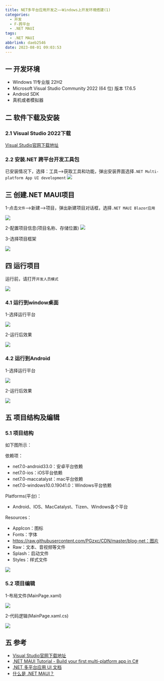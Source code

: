 ```yaml
---
title: NET多平台应用开发之——Windows上开发环境搭建(1)
categories:
  - 开发
  - F-跨平台
  - .NET MAUI
tags:
  - .NET MAUI
abbrlink: daeb2546
date: 2023-08-01 09:03:53
---
```

## 一 开发环境

* Windows 11专业版 22H2
* Microsoft Visual Studio Community 2022 (64 位)  版本 17.6.5
* Android SDK
* 真机或者模拟器

<!--more-->

## 二  软件下载及安装

### 2.1  Visual Studio 2022下载

[Visual Studio官网下载地址](https://visualstudio.microsoft.com/zh-hans/)

### 2.2 安装.NET 跨平台开发工具包

已安装情况下，选择：工具——>获取工具和功能，弹出安装界面选择`.NET Multi-platform App UI development`
![][01]

## 三 创建.NET MAUI项目

1-点击`文件`——>新建——>项目，弹出新建项目对话框，选择`.NET MAUI Blazor应用`

![][02]

2-配置项目信息(项目名称、存储位置)
![][03]

3-选择项目框架

![][04]

## 四 运行项目

运行前，请打开`开发人员模式`

![][05]

### 4.1 运行到window桌面

1-选择运行平台

![][06]

2-运行后效果

![][07]

### 4.2 运行到Android

1-选择运行平台

![][08]

2-运行后效果

![][09]
## 五 项目结构及编辑

### 5.1 项目结构

如下图所示：

依赖项：

* net7.0-android33.0：安卓平台依赖
* net7.0-ios：iOS平台依赖
* net7.0-maccatalyst：mac平台依赖
* net7.0-windows10.0.19041.0：Windows平台依赖

Platforms(平台)：

* Android、IOS、MacCatalyst、Tizen、Windows各个平台

Resources：

* AppIcon：图标
* Fonts：字体
* https://raw.githubusercontent.com/PGzxc/CDN/master/blog-net：图片
* Raw：文本、音视频等文件
* Splash：启动文件
* Styles：样式文件

![][10]

### 5.2 项目编辑

1-布局文件(MainPage.xaml)

![][11]

2-代码逻辑(MainPage.xaml.cs)

![][12]


## 五 参考

* [Visual Studio官网下载地址](https://visualstudio.microsoft.com/zh-hans/)
* [.NET MAUI Tutorial - Build your first multi-platform app in C#](https://dotnet.microsoft.com/en-us/learn/maui/first-app-tutorial/intro)
* [.NET 多平台应用 UI 文档](https://learn.microsoft.com/zh-cn/dotnet/maui/?WT.mc_id=dotnet-35129-website)
* [什么是 .NET MAUI？](https://learn.microsoft.com/zh-cn/dotnet/maui/what-is-maui)


[01]:https://raw.githubusercontent.com/PGzxc/CDN/master/blog-net/net-maui-install-choice-01.png
[02]:https://raw.githubusercontent.com/PGzxc/CDN/master/blog-net/net-maui-create-maui-app-01.png
[03]:https://raw.githubusercontent.com/PGzxc/CDN/master/blog-net/net-maui-create-app-config-01.png
[04]:https://raw.githubusercontent.com/PGzxc/CDN/master/blog-net/net-maui-create-app-struct-01.png
[05]:https://raw.githubusercontent.com/PGzxc/CDN/master/blog-net/net-maui-pravacy-open-01.png
[06]:https://raw.githubusercontent.com/PGzxc/CDN/master/blog-net/net-maui-run-windows-config-01.png
[07]:https://raw.githubusercontent.com/PGzxc/CDN/master/blog-net/net-maui-run-windows-view-01.png
[08]:https://raw.githubusercontent.com/PGzxc/CDN/master/blog-net/net-maui-run-android-config-01.png
[09]:https://raw.githubusercontent.com/PGzxc/CDN/master/blog-net/net-maui-run-android-view-01.png
[10]:https://raw.githubusercontent.com/PGzxc/CDN/master/blog-net/net-maui-project-struct-01.png
[11]:https://raw.githubusercontent.com/PGzxc/CDN/master/blog-net/net-maui-layout-view-01.png
[12]:https://raw.githubusercontent.com/PGzxc/CDN/master/blog-net/net-maui-code-view-01.png